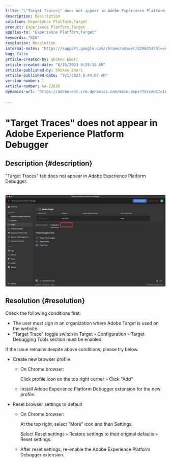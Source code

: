 ```yaml
---
title: "\"Target Traces\" does not appear in Adobe Experience Platform Debugger"
description: Description
solution: Experience Platform,Target
product: Experience Platform,Target
applies-to: "Experience Platform,Target"
keywords: "KCS"
resolution: Resolution
internal-notes: "https://support.google.com/chrome/answer/3296214?hl=en"
bug: False
article-created-by: Shoken Emori
article-created-date: "8/15/2023 9:29:19 AM"
article-published-by: Shoken Emori
article-published-date: "9/1/2023 6:44:07 AM"
version-number: 1
article-number: KA-22635
dynamics-url: "https://adobe-ent.crm.dynamics.com/main.aspx?forceUCI=1&pagetype=entityrecord&etn=knowledgearticle&id=560d5134-4e3b-ee11-bdf4-6045bd006793"

---
```

# "Target Traces" does not appear in Adobe Experience Platform Debugger

## Description {#description}

"Target Traces" tab does not appear in Adobe Experience Platform Debugger.
<br> <br><br>![](assets/___b530eefa-4f3b-ee11-bdf4-6045bd006793___.png)

## Resolution {#resolution}


Check the following conditions first:

- The user must sign in an organization where Adobe Target is used on the website.
- "Target Trace" toggle switch in Target `>`  Configuration `>`  Target Debugging Tools section must be enabled.


If the issue remains despite above conditions, please try below.

- Create new browser profile

    - On Chrome browser:

        Click profile icon on the top right corner `>`  Click "Add"
    - Install Adobe Experience Platform Debugger extension for the new profile.

        
- Reset browser settings to default

    - On Chrome browser:

        At the top right, select "More" icon and then Settings.

        Select Reset settings `>`  Restore settings to their original defaults `>`  Reset settings.
    - After reset settings, re-enable the Adobe Experience Platform Debugger extension.



